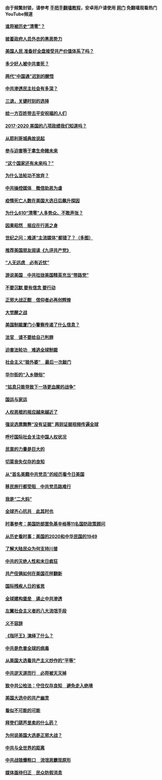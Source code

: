 #### 由于频繁封锁，请参考 [手把手翻墙教程](https://github.com/gfw-breaker/guides/wiki/)，安卓用户请使用 [网门](https://github.com/gfw-breaker/nogfw/blob/master/dl.md?t=01070300) 免翻墙观看热门YouTube频道 

#### [谁将被历史“清零”？](../pages/73/417485.md?t=01070300) 

#### [披着政府人员外衣的黑恶势力](../pages/73/417442.md?t=01070300) 

#### [美国人民 准备好全盘接受共产价值体系了吗？](../pages/73/417491.md?t=01070300) 

#### [多少好人被中共害死？](../pages/73/417144.md?t=01070300) 

#### [两代“中国通”迟到的醒悟](../pages/73/417064.md?t=01070300) 

#### [中共渗透民主社会有多深？](../pages/73/417063.md?t=01070300) 

#### [三退，关键时刻的选择](../pages/73/416969.md?t=01070300) 

#### [给一方百姓带去平安祝福的人们](../pages/73/416941.md?t=01070300) 

#### [2017-2020  美国的八项政绩我们知道吗？](../pages/73/416968.md?t=01070300) 

#### [从耶利哥城典故说起](../pages/73/416892.md?t=01070300) 

#### [参与迫害等于拿生命赌未来](../pages/73/416856.md?t=01070300) 

#### [“这个国家还有未来吗？”](../pages/73/416852.md?t=01070300) 

#### [为什么法轮功不放弃？](../pages/73/416864.md?t=01070300) 

#### [中共操控媒体　微信助恶为虐](../pages/73/416724.md?t=01070300) 

#### [疫情死亡人数在美国大选日后飙升探因](../pages/73/416606.md?t=01070300) 

#### [为什么610“清零”人多势众、不敢声张？](../pages/73/416632.md?t=01070300) 

#### [因果昭然　报应在行恶之身](../pages/73/416582.md?t=01070300) 

#### [世纪之问：难道“主流媒体”都错了？（多图）](../pages/73/416571.md?t=01070300) 

#### [推荐美国朋友阅读《九评共产党》](../pages/73/416510.md?t=01070300) 

#### [“人无远虑　必有近忧”](../pages/73/416513.md?t=01070300) 

#### [游说美国　中共拉拢美国精英充当“带路党”](../pages/73/416529.md?t=01070300) 

#### [不要沉默 要有信念 要行动](../pages/73/416457.md?t=01070300) 

#### [正邪大战正酣　信仰者必再创辉煌](../pages/73/416433.md?t=01070300) 

#### [大觉醒之战](../pages/73/416456.md?t=01070300) 

#### [美国制裁厦门小警察传递了什么信息？](../pages/73/416432.md?t=01070300) 

#### [法官　请不要给自己判罪](../pages/73/416379.md?t=01070300) 

#### [迫害法轮功　难逃全球制裁](../pages/73/416380.md?t=01070300) 

#### [社会主义“狼外婆”　最后一次敲门](../pages/73/416394.md?t=01070300) 

#### [华尔街的“入乡随俗”](../pages/73/416395.md?t=01070300) 

#### [“姑息只能导致下一场更血腥的战争”](../pages/73/416223.md?t=01070300) 

#### [国运与家运](../pages/73/416224.md?t=01070300) 

#### [人权恶棍的报应越来越近了](../pages/73/416276.md?t=01070300) 

#### [强说选票舞弊“没有证据” 两则证据视频传遍全球](../pages/73/416227.md?t=01070300) 

#### [呼吁国际社会关注中国人权状况](../pages/73/416135.md?t=01070300) 

#### [民意的力量是巨大的](../pages/73/416222.md?t=01070300) 

#### [切莫丧失仅存的良知](../pages/73/416134.md?t=01070300) 

#### [从“首名美籍中共党员”的经历看今日美国](../pages/73/416114.md?t=01070300) 

#### [移民旅行都受阻　中共党员路难行](../pages/73/416033.md?t=01070300) 

#### [我是“二大妈”](../pages/73/415529.md?t=01070300) 

#### [全球齐心抗共　此其时也](../pages/73/415989.md?t=01070300) 

#### [时事参考：美国防部罢免基辛格等11名国防政策顾问](../pages/73/415970.md?t=01070300) 

#### [从历史看时事：美国的2020和中华民国的1949](../pages/73/415949.md?t=01070300) 

#### [了解大陆民众为何支持川普](../pages/73/415950.md?t=01070300) 

#### [中共的灭绝人性和末日疯狂](../pages/73/415944.md?t=01070300) 

#### [共产伎俩如何在美国花样翻新](../pages/73/415908.md?t=01070300) 

#### [国际残疾人日的省思](../pages/73/415849.md?t=01070300) 

#### [全球建构堡垒　遏止中共渗透](../pages/73/415850.md?t=01070300) 

#### [左翼社会主义者的八大流氓手段](../pages/73/415802.md?t=01070300) 

#### [义不容辞](../pages/73/415807.md?t=01070300) 

#### [《指环王》演绎了什么？](../pages/73/415739.md?t=01070300) 

#### [中共是危害全球的病毒](../pages/73/415569.md?t=01070300) 

#### [从美国大选看共产主义炒作的“平等”](../pages/73/415654.md?t=01070300) 

#### [中共逆天道而行　必将被天灭掉](../pages/73/415626.md?t=01070300) 

#### [致中共公检法：守住仅存良知　避免走入绝境](../pages/73/415627.md?t=01070300) 

#### [美国大选中的共产幽灵](../pages/73/415618.md?t=01070300) 

#### [看似不可能的可能](../pages/73/415619.md?t=01070300) 

#### [拜登们葫芦里卖的什么药？](../pages/73/415531.md?t=01070300) 

#### [为何说美国大选是正邪大战？](../pages/73/415530.md?t=01070300) 

#### [中共与全世界的距离](../pages/73/415435.md?t=01070300) 

#### [中共战狼爆粗口　流氓恶霸现原形](../pages/73/415426.md?t=01070300) 

#### [媒体亟待归正　民众防假消息](../pages/73/415402.md?t=01070300) 

